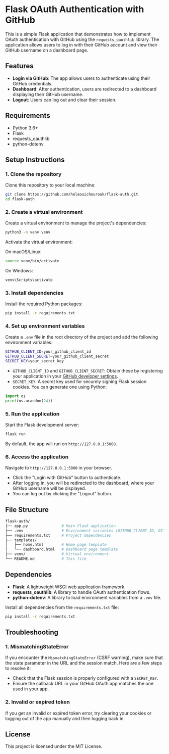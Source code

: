 # Flask OAuth Authentication with GitHub

This is a simple Flask application that demonstrates how to implement OAuth authentication with GitHub using the `requests_oauthlib` library. The application allows users to log in with their GitHub account and view their GitHub username on a dashboard page.

## Features

- **Login via GitHub**: The app allows users to authenticate using their GitHub credentials.
- **Dashboard**: After authentication, users are redirected to a dashboard displaying their GitHub username.
- **Logout**: Users can log out and clear their session.

## Requirements

- Python 3.6+
- Flask
- requests_oauthlib
- python-dotenv

## Setup Instructions

### 1. Clone the repository

Clone this repository to your local machine:

```bash
git clone https://github.com/helaouichourouk/flask-auth.git
cd flask-auth
```

### 2. Create a virtual environment

Create a virtual environment to manage the project's dependencies:

```bash
python3 -m venv venv
```

Activate the virtual environment:

On macOS/Linux:

```bash
source venv/bin/activate
```

On Windows:

```bash
venv\Scripts\activate
```

### 3. Install dependencies

Install the required Python packages:

```bash
pip install -r requirements.txt
```

### 4. Set up environment variables

Create a `.env` file in the root directory of the project and add the following environment variables:

```bash
GITHUB_CLIENT_ID=your_github_client_id
GITHUB_CLIENT_SECRET=your_github_client_secret
SECRET_KEY=your_secret_key
```

- `GITHUB_CLIENT_ID` and `GITHUB_CLIENT_SECRET`: Obtain these by registering your application in your [GitHub developer settings](https://github.com/settings/developers).
- `SECRET_KEY`: A secret key used for securely signing Flask session cookies. You can generate one using Python:

```python
import os
print(os.urandom(24))
```

### 5. Run the application

Start the Flask development server:

```bash
flask run
```

By default, the app will run on `http://127.0.0.1:5000`.

### 6. Access the application

Navigate to `http://127.0.0.1:5000` in your browser.

- Click the "Login with GitHub" button to authenticate.
- After logging in, you will be redirected to the dashboard, where your GitHub username will be displayed.
- You can log out by clicking the "Logout" button.

## File Structure

```bash
flask-auth/
├── app.py               # Main Flask application
├── .env                 # Environment variables (GITHUB_CLIENT_ID, GITHUB_CLIENT_SECRET, SECRET_KEY)
├── requirements.txt     # Project dependencies
├── templates/
│   ├── home.html        # Home page template
│   └── dashboard.html   # Dashboard page template
├── venv/                # Virtual environment
└── README.md            # This file
```

## Dependencies

- **Flask**: A lightweight WSGI web application framework.
- **requests_oauthlib**: A library to handle OAuth authentication flows.
- **python-dotenv**: A library to load environment variables from a `.env` file.

Install all dependencies from the `requirements.txt` file:

```bash
pip install -r requirements.txt
```

## Troubleshooting

### 1. MismatchingStateError

If you encounter the `MismatchingStateError` (CSRF warning), make sure that the state parameter in the URL and the session match. Here are a few steps to resolve it:

- Check that the Flask session is properly configured with a `SECRET_KEY`.
- Ensure the callback URL in your GitHub OAuth app matches the one used in your app.

### 2. Invalid or expired token

If you get an invalid or expired token error, try clearing your cookies or logging out of the app manually and then logging back in.

## License

This project is licensed under the MIT License.
